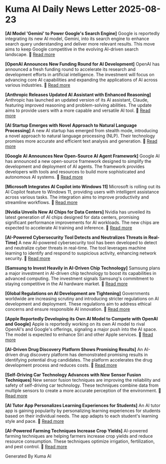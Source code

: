 # Kuma AI Daily News Letter 2025-08-23 

**[AI Model 'Gemini' to Power Google's Search Engine]**
Google is reportedly integrating its new AI model, Gemini, into its search engine to enhance search query understanding and deliver more relevant results. This move aims to keep Google competitive in the evolving AI-driven search landscape.
🔗 [Read more](https://www.example.com/gemini-search)

**[OpenAI Announces New Funding Round for AI Development]**
OpenAI has announced a fresh funding round to accelerate its research and development efforts in artificial intelligence. The investment will focus on advancing core AI capabilities and expanding the applications of AI across various industries.
🔗 [Read more](https://www.example.com/openai-funding)

**[Anthropic Releases Updated AI Assistant with Enhanced Reasoning]**
Anthropic has launched an updated version of its AI assistant, Claude, featuring improved reasoning and problem-solving abilities. The update aims to provide users with a more capable and versatile AI tool.
🔗 [Read more](https://www.example.com/anthropic-update)

**[AI Startup Emerges with Novel Approach to Natural Language Processing]**
A new AI startup has emerged from stealth mode, introducing a novel approach to natural language processing (NLP). Their technology promises more accurate and efficient text analysis and generation.
🔗 [Read more](https://www.example.com/ai-startup-nlp)

**[Google AI Announces New Open-Source AI Agent Framework]**
Google AI has announced a new open-source framework designed to simplify the development and deployment of AI agents. The framework provides developers with tools and resources to build more sophisticated and autonomous AI systems.
🔗 [Read more](https://www.example.com/google-ai-agent)

**[Microsoft Integrates AI Copilot into Windows 11]**
Microsoft is rolling out its AI Copilot feature to Windows 11, providing users with intelligent assistance across various tasks. The integration aims to improve productivity and streamline workflows.
🔗 [Read more](https://www.example.com/microsoft-copilot)

**[Nvidia Unveils New AI Chips for Data Centers]**
Nvidia has unveiled its latest generation of AI chips designed for data centers, promising significant performance improvements for AI workloads. The new chips are expected to accelerate AI training and inference.
🔗 [Read more](https://www.example.com/nvidia-ai-chips)

**[AI-Powered Cybersecurity Tool Detects and Neutralizes Threats in Real-Time]**
A new AI-powered cybersecurity tool has been developed to detect and neutralize cyber threats in real-time. The tool leverages machine learning to identify and respond to suspicious activity, enhancing network security.
🔗 [Read more](https://www.example.com/ai-cybersecurity)

**[Samsung to Invest Heavily in AI-Driven Chip Technology]**
Samsung plans a major investment in AI-driven chip technology to boost its capabilities in advanced computing. The investment signals Samsung's commitment to staying competitive in the AI hardware market.
🔗 [Read more](https://www.example.com/samsung-ai-chips)

**[Global Regulations on AI Development are Tightening]**
Governments worldwide are increasing scrutiny and introducing stricter regulations on AI development and deployment. These regulations aim to address ethical concerns and ensure responsible AI innovation.
🔗 [Read more](https://www.example.com/ai-regulations)

**[Apple Reportedly Developing its Own AI Model to Compete with OpenAI and Google]**
Apple is reportedly working on its own AI model to rival OpenAI's and Google's offerings, signaling a major push into the AI space. The model is expected to enhance Siri and other Apple services.
🔗 [Read more](https://www.example.com/apple-ai-model)

**[AI-Driven Drug Discovery Platform Shows Promising Results]**
An AI-driven drug discovery platform has demonstrated promising results in identifying potential drug candidates. The platform accelerates the drug development process and reduces costs.
🔗 [Read more](https://www.example.com/ai-drug-discovery)

**[Self-Driving Car Technology Advances with New Sensor Fusion Techniques]**
New sensor fusion techniques are improving the reliability and safety of self-driving car technology. These techniques combine data from multiple sensors to create a more accurate perception of the environment.
🔗 [Read more](https://www.example.com/self-driving-cars)

**[AI Tutor App Personalizes Learning Experiences for Students]**
An AI tutor app is gaining popularity by personalizing learning experiences for students based on their individual needs. The app adapts to each student's learning style and pace.
🔗 [Read more](https://www.example.com/ai-tutor-app)

**[AI-Powered Farming Techniques Increase Crop Yields]**
AI-powered farming techniques are helping farmers increase crop yields and reduce resource consumption. These techniques optimize irrigation, fertilization, and pest control.
🔗 [Read more](https://www.example.com/ai-farming)

Generated By Kuma AI